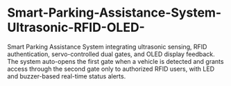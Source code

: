 # Smart-Parking-Assistance-System-Ultrasonic-RFID-OLED-
Smart Parking Assistance System integrating ultrasonic sensing, RFID authentication, servo-controlled dual gates, and OLED display feedback. The system auto-opens the first gate when a vehicle is detected and grants access through the second gate only to authorized RFID users, with LED and buzzer-based real-time status alerts.
